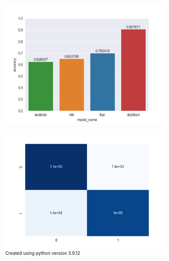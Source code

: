 ![image](seaborn_plot.png "The accuracies of the 4 models, graphed.")

![image](conf_matrix_dbert.png "Confusion matrix for the fine tuned DistilBert model")
\
Created using python version 3.9.12
